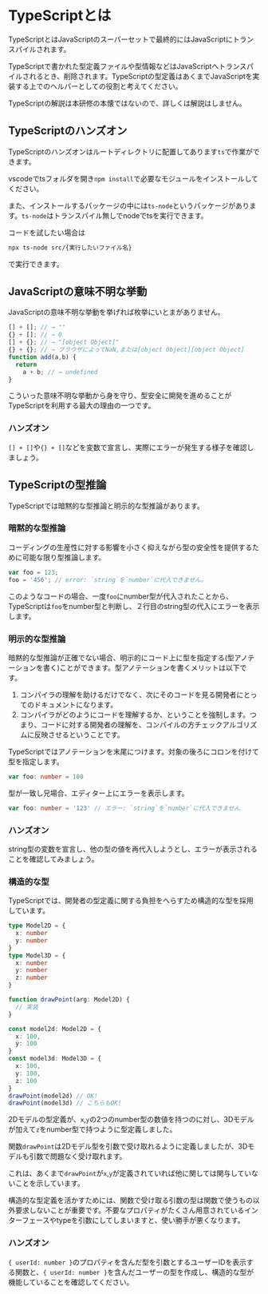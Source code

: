 # TypeScriptとは

TypeScriptとはJavaScriptのスーパーセットで最終的にはJavaScriptにトランスパイルされます。

TypeScriptで書かれた型定義ファイルや型情報などはJavaScriptへトランスパイルされるとき、削除されます。TypeScriptの型定義はあくまでJavaScriptを実装する上でのヘルパーとしての役割と考えてください。

TypeScriptの解説は本研修の本懐ではないので、詳しくは解説はしません。

## TypeScriptのハンズオン

TypeScriptのハンズオンはルートディレクトリに配置してあります`ts`で作業ができます。

vscodeでtsフォルダを開き`npm install`で必要なモジュールをインストールしてください。

また、インストールするパッケージの中には`ts-node`というパッケージがあります。`ts-node`はトランスパイル無しでnodeでtsを実行できます。

コードを試したい場合は

```bash
npx ts-node src/{実行したいファイル名}
```

で実行できます。

## JavaScriptの意味不明な挙動

JavaScriptの意味不明な挙動を挙げれば枚挙にいとまがありません。

```js
[] + []; // → ""
{} + []; // → 0
[] + {}; // → "[object Object]"
{} + {}; // → ブラウザによってNaN,または[object Object][object Object]
function add(a,b) {
  return
    a + b; // → undefined
}
```

こういった意味不明な挙動から身を守り、型安全に開発を進めることがTypeScriptを利用する最大の理由の一つです。

### ハンズオン

`[] + []`や`{} + []`などを変数で宣言し、実際にエラーが発生する様子を確認しましょう。

## TypeScriptの型推論

TypeScriptでは暗黙的な型推論と明示的な型推論があります。

### 暗黙的な型推論

コーディングの生産性に対する影響を小さく抑えながら型の安全性を提供するために可能な限り型推論します。

```ts
var foo = 123;
foo = '456'; // error: `string`を`number`に代入できません。
```

このようなコードの場合、一度`foo`にnumber型が代入されたことから、TypeScriptは`foo`をnumber型と判断し、２行目のstring型の代入にエラーを表示します。

### 明示的な型推論

暗黙的な型推論が正確でない場合、明示的にコード上に型を指定する(型アノテーションを書く)ことができます。型アノテーションを書くメリットは以下です。

1. コンパイラの理解を助けるだけでなく、次にそのコードを見る開発者にとってのドキュメントになります。
2. コンパイラがどのようにコードを理解するか、ということを強制します。つまり、コードに対する開発者の理解を、コンパイルの方チェックアルゴリズムに反映させるということです。

TypeScriptではアノテーションを末尾につけます。対象の後ろにコロンを付けて型を指定します。

```ts
var foo: number = 100
```

型が一致し兄場合、エディター上にエラーを表示します。

```ts
var foo: number = '123' // エラー: `string`を`number`に代入できません
```

### ハンズオン

string型の変数を宣言し、他の型の値を再代入しようとし、エラーが表示されることを確認してみましょう。

### 構造的な型

TypeScriptでは、開発者の型定義に関する負担をへらすため構造的な型を採用しています。

```ts
type Model2D = {
  x: number
  y: number
}
type Model3D = {
  x: number
  y: number
  z: number
}

function drawPoint(arg: Model2D) {
  // 実装
}

const model2d: Model2D = {
  x: 100,
  y: 100
}
const model3d: Model3D = {
  x: 100,
  y: 100,
  z: 100
}
drawPoint(model2d) // OK!
drawPoint(model3d) // こちらもOK!
```

2Dモデルの型定義が、`x`,`y`の2つのnumber型の数値を持つのに対し、3Dモデルが加えて`z`をnumber型で持つように型定義しました。

関数`drawPoint`は2Dモデル型を引数で受け取れるように定義しましたが、3Dモデルも引数で問題なく受け取れます。

これは、あくまで`drawPoint`が`x`,`y`が定義されていれば他に関しては関与していないことを示しています。

構造的な型定義を活かすためには、関数で受け取る引数の型は関数で使うもの以外要求しないことが重要です。不要なプロパティがたくさん用意されているインターフェースやtypeを引数にしてしまいますと、使い勝手が悪くなります。

### ハンズオン

`{ userId: number }`のプロパティを含んだ型を引数とするユーザーIDを表示する関数と、`{ userId: number }`を含んだユーザーの型を作成し、構造的な型が機能していることを確認してください。
